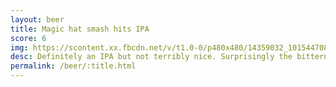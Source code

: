 ```yaml
---
layout: beer
title: Magic hat smash hits IPA
score: 6
img: https://scontent.xx.fbcdn.net/v/t1.0-0/p480x480/14359032_10154470814043745_5966474147333652109_n.jpg?oh=eb1fa0ed1363f6ba8f97bc6dab6e0761&oe=583A51DB
desc: Definitely an IPA but not terribly nice. Surprisingly the bitterness went away as it got warmer and it was a bit nicer
permalink: /beer/:title.html
---
```

